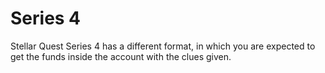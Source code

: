 # Series 4
Stellar Quest Series 4 has a different format, in which you are expected to get the funds inside the account with the clues given.